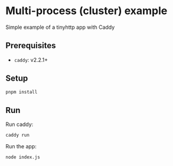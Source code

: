 # Multi-process (cluster) example

Simple example of a tinyhttp app with Caddy

## Prerequisites

- `caddy`: v2.2.1+

## Setup

```sh
pnpm install
```

## Run

Run caddy:

```sh
caddy run
```

Run the app:

```sh
node index.js
```

